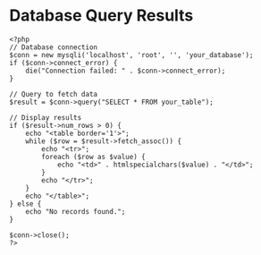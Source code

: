 <!DOCTYPE html>
<html>
<head>
    <title>Display Database Results</title>
</head>
<body>
    <h1>Database Query Results</h1>

    <?php
    // Database connection
    $conn = new mysqli('localhost', 'root', '', 'your_database');
    if ($conn->connect_error) {
        die("Connection failed: " . $conn->connect_error);
    }

    // Query to fetch data
    $result = $conn->query("SELECT * FROM your_table");

    // Display results
    if ($result->num_rows > 0) {
        echo "<table border='1'>";
        while ($row = $result->fetch_assoc()) {
            echo "<tr>";
            foreach ($row as $value) {
                echo "<td>" . htmlspecialchars($value) . "</td>";
            }
            echo "</tr>";
        }
        echo "</table>";
    } else {
        echo "No records found.";
    }

    $conn->close();
    ?>
</body>
</html>
